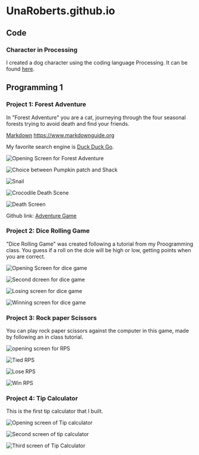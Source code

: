 # UnaRoberts.github.io
## Code
### Character in Processing
I created a dog character using the coding language Processing. 
It can be found [here](https://github.com/UnaRoberts/DoginProcessing). 






## Programming 1
### Project 1: Forest Adventure 
In "Forest Adventure" you are a cat, journeying through the four seasonal forests trying to avoid death and find your friends. 

[Markdown](https://www.markdownguide.org/basic-syntax/)
<https://www.markdownguide.org>

My favorite search engine is [Duck Duck Go](https://duckduckgo.com "The best search engine for privacy").

![Opening Screen for Forest Adventure](https://github.com/user-attachments/assets/6a5e718a-9fe6-4bd2-a52c-5c2b96a30ff7)

![Choice between Pumpkin patch and Shack](https://github.com/user-attachments/assets/e8b26d32-2e80-450b-8073-c8206bb024fe)

![Snail](https://github.com/user-attachments/assets/386f4a4b-2404-408a-812c-5b78c11eeb9a)

![Crocodile Death Scene](https://github.com/user-attachments/assets/0e53f3dd-2af7-4392-85e6-13def546c34c)

![Death Screen](https://github.com/user-attachments/assets/c1977bf8-8ff5-44dd-8001-aa98f6eccf4b)

Github link: 
[Adventure Game](https://github.com/UnaRoberts/adventuregame.git)


### Project 2: Dice Rolling Game
"Dice Rolling Game" was created following a tutorial from my Proogramming class. You guess if a roll on the dcie will be high or low, getting points when you are correct. 

![Opening Screen for dice game](https://github.com/user-attachments/assets/c250d293-e944-4211-b4d3-e6a4bd3a8c57)

![Second dcreen for dice game](https://github.com/user-attachments/assets/137b8451-e4f0-463c-8b86-f05aafa937e1)

![Losing screen for dice game](https://github.com/user-attachments/assets/cb563e10-0102-4a67-8af0-9584ec6f16ad)

![Winning screen for dice game](https://github.com/user-attachments/assets/9ebafd8e-8cdb-470b-9379-38232587e103)

### Project 3: Rock paper Scissors
You can play rock paper scissors against the computer in this game, made by following an in class tutorial. 

![opening screen for RPS](https://github.com/user-attachments/assets/0b226403-a043-416b-bd9f-c7fc89da3694)

![Tied RPS](https://github.com/user-attachments/assets/d17f6b28-8b30-476c-b6f1-12658b33d0bd)

![Lose RPS](https://github.com/user-attachments/assets/1a1eecf6-90d2-4349-acc0-ad78ef025a8b)

![Win RPS](https://github.com/user-attachments/assets/9a648dd3-26a6-47c2-80a2-155705c28ad8)


### Project 4: Tip Calculator

This is the first tip calculator that I built. 

![Opening screen of Tip calculator](https://github.com/user-attachments/assets/b7c60ea5-2569-4e9b-8874-2a003c48db8b)

![Second screen of tip calculator](https://github.com/user-attachments/assets/bd7d6704-0ef7-46a6-a735-5714bd989148)

![Third screen of Tip Calculator](https://github.com/user-attachments/assets/fefc3408-312e-4f5a-be99-aead5d5ddf0a)
